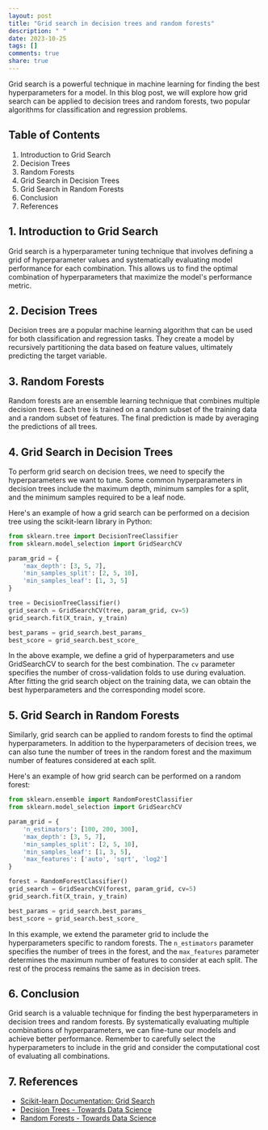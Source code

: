 ```yaml
---
layout: post
title: "Grid search in decision trees and random forests"
description: " "
date: 2023-10-25
tags: []
comments: true
share: true
---
```


Grid search is a powerful technique in machine learning for finding the best hyperparameters for a model. In this blog post, we will explore how grid search can be applied to decision trees and random forests, two popular algorithms for classification and regression problems.

## Table of Contents
1. Introduction to Grid Search
2. Decision Trees
3. Random Forests
4. Grid Search in Decision Trees
5. Grid Search in Random Forests
6. Conclusion
7. References

## 1. Introduction to Grid Search
Grid search is a hyperparameter tuning technique that involves defining a grid of hyperparameter values and systematically evaluating model performance for each combination. This allows us to find the optimal combination of hyperparameters that maximize the model's performance metric.

## 2. Decision Trees
Decision trees are a popular machine learning algorithm that can be used for both classification and regression tasks. They create a model by recursively partitioning the data based on feature values, ultimately predicting the target variable.

## 3. Random Forests
Random forests are an ensemble learning technique that combines multiple decision trees. Each tree is trained on a random subset of the training data and a random subset of features. The final prediction is made by averaging the predictions of all trees.

## 4. Grid Search in Decision Trees
To perform grid search on decision trees, we need to specify the hyperparameters we want to tune. Some common hyperparameters in decision trees include the maximum depth, minimum samples for a split, and the minimum samples required to be a leaf node.

Here's an example of how a grid search can be performed on a decision tree using the scikit-learn library in Python:
```python
from sklearn.tree import DecisionTreeClassifier
from sklearn.model_selection import GridSearchCV

param_grid = {
    'max_depth': [3, 5, 7],
    'min_samples_split': [2, 5, 10],
    'min_samples_leaf': [1, 3, 5]
}

tree = DecisionTreeClassifier()
grid_search = GridSearchCV(tree, param_grid, cv=5)
grid_search.fit(X_train, y_train)

best_params = grid_search.best_params_
best_score = grid_search.best_score_
```

In the above example, we define a grid of hyperparameters and use GridSearchCV to search for the best combination. The `cv` parameter specifies the number of cross-validation folds to use during evaluation. After fitting the grid search object on the training data, we can obtain the best hyperparameters and the corresponding model score.

## 5. Grid Search in Random Forests
Similarly, grid search can be applied to random forests to find the optimal hyperparameters. In addition to the hyperparameters of decision trees, we can also tune the number of trees in the random forest and the maximum number of features considered at each split.

Here's an example of how grid search can be performed on a random forest:
```python
from sklearn.ensemble import RandomForestClassifier
from sklearn.model_selection import GridSearchCV

param_grid = {
    'n_estimators': [100, 200, 300],
    'max_depth': [3, 5, 7],
    'min_samples_split': [2, 5, 10],
    'min_samples_leaf': [1, 3, 5],
    'max_features': ['auto', 'sqrt', 'log2']
}

forest = RandomForestClassifier()
grid_search = GridSearchCV(forest, param_grid, cv=5)
grid_search.fit(X_train, y_train)

best_params = grid_search.best_params_
best_score = grid_search.best_score_
```

In this example, we extend the parameter grid to include the hyperparameters specific to random forests. The `n_estimators` parameter specifies the number of trees in the forest, and the `max_features` parameter determines the maximum number of features to consider at each split. The rest of the process remains the same as in decision trees.

## 6. Conclusion
Grid search is a valuable technique for finding the best hyperparameters in decision trees and random forests. By systematically evaluating multiple combinations of hyperparameters, we can fine-tune our models and achieve better performance. Remember to carefully select the hyperparameters to include in the grid and consider the computational cost of evaluating all combinations.

## 7. References
- [Scikit-learn Documentation: Grid Search](https://scikit-learn.org/stable/modules/grid_search.html)
- [Decision Trees - Towards Data Science](https://towardsdatascience.com/decision-trees-in-machine-learning-641b9c4e8052)
- [Random Forests - Towards Data Science](https://towardsdatascience.com/understanding-random-forest-58381e0602d2)